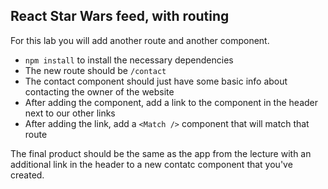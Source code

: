 ## React Star Wars feed, with routing

For this lab you will add another route and another component.

- `npm install` to install the necessary dependencies
- The new route should be `/contact`
- The contact component should just have some basic info about contacting the owner of the website
- After adding the component, add a link to the component in the header next to our other links
- After adding the link, add a `<Match />` component that will match that route

The final product should be the same as the app from the lecture with an additional link in the header to a new contatc component that you've created.

